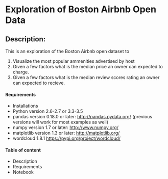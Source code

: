 
# Exploration of Boston Airbnb Open Data

## Description:
This is an exploration of the Boston Airbnb open dataset to 
1. Visualize the most popular ammenities advertised by host
2. Given a few factors what is the median price an owner can expected to charge.
3. Given a few factors what is the median review scores rating an owner can expected to recieve.
 

#### Requirements
* Installations
* Python version 2.6-2.7 or 3.3-3.5
* pandas version 0.18.0 or later: http://pandas.pydata.org/ (previous versions will work for most examples as well)
* numpy version 1.7 or later: http://www.numpy.org/
* matplotlib version 1.3 or later: http://matplotlib.org/
* wordcloud 1.8.1 https://pypi.org/project/wordcloud/

#### Table of content
* Description
* Requirements
* Notebook




